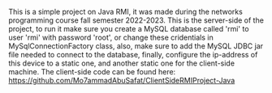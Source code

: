 This is a simple project on Java RMI, it was made during the networks programming course fall semester 2022-2023.
This is the server-side of the project, to run it make sure you create a MySQL database called 'rmi' to user 'rmi' with password 'root', 
or change these cridentials in MySqlConnectionFactory class, also, make sure to add the MySQL JDBC jar file needed to connect to the database, finally, configure the ip-address of this device to a static one, and another static one for the client-side machine. 
The client-side code can be found here: https://github.com/Mo7ammadAbuSafat/ClientSideRMIProject-Java
